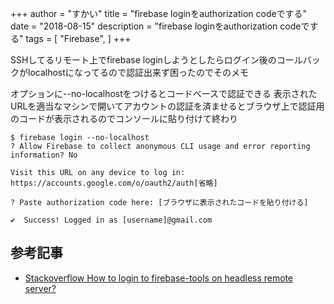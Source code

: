 +++
author = "すかい"
title = "firebase loginをauthorization codeでする"
date = "2018-08-15"
description = "firebase loginをauthorization codeでする"
tags = [
    "Firebase",
]
+++

SSHしてるリモート上でfirebase loginしようとしたらログイン後のコールバックがlocalhostになってるので認証出来ず困ったのでそのメモ

オプションに--no-localhostをつけるとコードベースで認証できる
表示されたURLを適当なマシンで開いてアカウントの認証を済ませるとブラウザ上で認証用のコードが表示されるのでコンソールに貼り付けて終わり

```
$ firebase login --no-localhost
? Allow Firebase to collect anonymous CLI usage and error reporting information? No

Visit this URL on any device to log in:
https://accounts.google.com/o/oauth2/auth[省略]

? Paste authorization code here: [ブラウザに表示されたコードを貼り付ける]

✔  Success! Logged in as [username]@gmail.com
```

## 参考記事

- [Stackoverflow How to login to firebase-tools on headless remote server?](https://stackoverflow.com/questions/43828039/how-to-login-to-firebase-tools-on-headless-remote-server)
